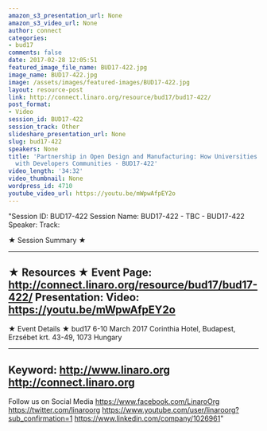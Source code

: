 ```yaml
---
amazon_s3_presentation_url: None
amazon_s3_video_url: None
author: connect
categories:
- bud17
comments: false
date: 2017-02-28 12:05:51
featured_image_file_name: BUD17-422.jpg
image_name: BUD17-422.jpg
image: /assets/images/featured-images/BUD17-422.jpg
layout: resource-post
link: http://connect.linaro.org/resource/bud17/bud17-422/
post_format:
- Video
session_id: BUD17-422
session_track: Other
slideshare_presentation_url: None
slug: bud17-422
speakers: None
title: 'Partnership in Open Design and Manufacturing: How Universities can Contribute
  with Developers Communities - BUD17-422'
video_length: '34:32'
video_thumbnail: None
wordpress_id: 4710
youtube_video_url: https://youtu.be/mWpwAfpEY2o
---
```


"Session ID: BUD17-422
Session Name: BUD17-422 - TBC - BUD17-422
Speaker:
Track:


★ Session Summary ★

---------------------------------------------------
★ Resources ★
Event Page: http://connect.linaro.org/resource/bud17/bud17-422/
Presentation:
Video: https://youtu.be/mWpwAfpEY2o
 ---------------------------------------------------

★ Event Details ★
bud17
6-10 March 2017
Corinthia Hotel, Budapest,
Erzsébet krt. 43-49,
1073 Hungary

---------------------------------------------------
Keyword:
http://www.linaro.org
http://connect.linaro.org
---------------------------------------------------
Follow us on Social Media
https://www.facebook.com/LinaroOrg
https://twitter.com/linaroorg
https://www.youtube.com/user/linaroorg?sub_confirmation=1
https://www.linkedin.com/company/1026961"
